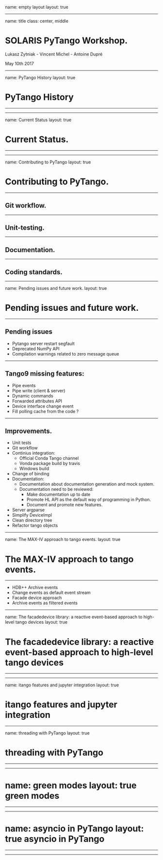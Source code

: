name: empty layout
layout: true

---
name: title
class: center, middle

SOLARIS PyTango Workshop.
========================

Lukasz Zytniak - Vincent Michel - Antoine Dupré 

May 10th 2017


---

name: PyTango History
layout: true

PyTango History
=========

---

---

name: Current Status
layout: true

Current Status.
===========
---


---
name: Contributing to PyTango
layout: true

Contributing to PyTango.
======

---

Git workflow.
------

---

Unit-testing.
---------

---

Documentation.
---------

---

Coding standards.
---------


---
name: Pending issues and future work.
layout: true

Pending issues and future work.
============
---


Pending issues
------

 * Pytango server restart segfault
 * Deprecated NumPy API 
 * Compilation warnings related to zero message queue

---

Tango9 missing features:
---------


 * Pipe events
 * Pipe write (client & server)
 * Dynamic commands
 * Forwarded attributes API
 * Device interface change event
 * Fill polling cache from the code ?

---

Improvements.
-----


 * Unit tests
 * Git workflow    
 * Continius integration:
    - Official Conda Tango channel
    - Vonda package build by travis
    - Windows build
 * Change of binding
 * Documentation:
    - Documentation about documentation generation and mock system.
    - Documentation need to be reviewed:
        - Make documentation up to date
        - Promote HL API as the default way of programming in Python.
        - Document and promote new features.
 * Server argparse
 * Simplify DeviceImpl
 * Clean directory tree
 * Refactor tango objects

---

name: The MAX-IV approach to tango events.
layout: true

The MAX-IV approach to tango events.
============
---


 * HDB++ Archive events
 * Change events as default event stream 
 * Facade device approach
 * Archive events as filtered events
---


name: The facadedevice library: a reactive event-based approach to high-level tango devices
layout: true

The facadedevice library: a reactive event-based approach to high-level tango devices
============
---

---

name: itango features and jupyter integration
layout: true

itango features and jupyter integration
============


---

name: threading with PyTango
layout: true

threading with PyTango
============
---


---

name:  green modes
layout: true
green modes
============
---



---

name: asyncio in PyTango
layout: true
asyncio in PyTango
============
---

---

